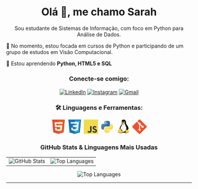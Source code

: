 <h1 align="center">Olá 👋, me chamo Sarah</h1>
<p align="center">Sou estudante de Sistemas de Informação, com foco em Python para Análise de Dados.</p>

<p>🧠 No momento, estou focada em cursos de Python e participando de um grupo de estudos em Visão Computacional.</p>
<p>🌱 Estou aprendendo <strong>Python, HTML5 e SQL</strong></p>

<h3 align="center">Conecte-se comigo:</h3>

<p align="center">
  <a href="https://www.linkedin.com/in/sarah-amorim-3a7037286?utm_source=share&utm_campaign=share_via&utm_content=profile&utm_medium=android_app" target="blank"><img align="center" src="https://img.shields.io/badge/LinkedIn-0077B5?style=flat&logo=linkedin&logoColor=white" alt="LinkedIn" /></a>
  <a href="https://www.instagram.com/sarahamor1m?igsh=aWRjZjZsdXVnZTR4" target="blank"><img align="center" src="https://img.shields.io/badge/Instagram-E4405F?style=flat&logo=instagram&logoColor=white" alt="Instagram" /></a>
  <a href="mailto:sarahamorim665@gmail.com"><img align="center" src="https://img.shields.io/badge/Gmail-D14836?style=flat&logo=gmail&logoColor=white" alt="Gmail" /></a>
</p>

<h3 align="center">🛠️ Linguagens e Ferramentas:</h3>

<p align="center">
  <img src="https://raw.githubusercontent.com/devicons/devicon/master/icons/html5/html5-original.svg" alt="HTML5" width="40"/>
  <img src="https://raw.githubusercontent.com/devicons/devicon/master/icons/css3/css3-original.svg" alt="CSS3" width="40"/>
  <img src="https://raw.githubusercontent.com/devicons/devicon/master/icons/javascript/javascript-original.svg" alt="JavaScript" width="40"/>
  <img src="https://raw.githubusercontent.com/devicons/devicon/master/icons/python/python-original.svg" alt="Python" width="40"/>
  <img src="https://raw.githubusercontent.com/devicons/devicon/master/icons/linux/linux-original.svg" alt="Linux" width="40"/>
  <img src="https://raw.githubusercontent.com/devicons/devicon/master/icons/git/git-original.svg" alt="Git" width="40"/>
</p>

<h3 align="center">GitHub Stats & Linguagens Mais Usadas</h3>

<p align="center">
  <table>
    <tr>
      <td>
        <img src="https://github-readme-stats.vercel.app/api?username=sarah-amorim&show_icons=true&theme=tokyonight" alt="GitHub Stats"/>
      </td>
      <td>
        <img src="https://github-readme-stats.vercel.app/api/top-langs/?username=sarah-amorim&layout=compact&theme=tokyonight" alt="Top Languages"/>
      </td>
    </tr>
  </table>
</p>


<p align="center">
  <img src="https://github-readme-stats.vercel.app/api/top-langs/?username=sarah-amorim&layout=compact&theme=tokyonight" alt="Top Languages"/>
</p>

<hr>
